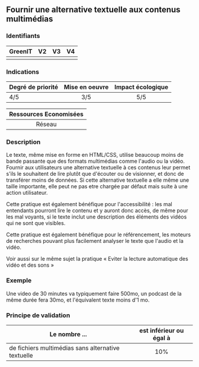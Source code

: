 ## Fournir une alternative textuelle aux contenus multimédias

### Identifiants

| GreenIT |  V2  |  V3  |  V4  |
|:-------:|:----:|:----:|:----:|
|         |      |     |      |

### Indications

| Degré de priorité |      Mise en oeuvre       |  Impact écologique    | 
|-------------------|:-------------------------:|:---------------------:|
|      4/5          |     3/5                   |     5/5               | 


|Ressources Economisées                                      |
|:----------------------------------------------------------:|
| Réseau  |

### Description

Le texte, même mise en forme en HTML/CSS, utilise beaucoup moins de bande passante que des formats multimédias comme l'audio ou la vidéo. 
Fournir aux utilisateurs une alternative textuelle à ces contenus leur permet s'ils le souhaitent de lire plutôt que d'écouter ou de visionner, et donc de transférer moins de données.
Si cette alternative textuelle a elle même une taille importante, elle peut ne pas etre chargée par défaut mais suite à une action utilisateur.

Cette pratique est également bénéfique pour l'accessibilité : les mal entendants pourront lire le contenu et y auront donc accès, de même pour les mal voyants, si le texte inclut une description des éléments des vidéos qui ne sont que visibles.

Cette pratique est également bénéfique pour le référencement, les moteurs de recherches pouvant plus facilement analyser le texte que l'audio et la vidéo.

Voir aussi sur le même sujet la pratique « Eviter la lecture automatique des vidéo et des sons »

### Exemple

Une video de 30 minutes va typiquement faire 500mo, un podcast de la même durée fera 30mo, et l'équivalent texte moins d'1 mo.

### Principe de validation

| Le nombre ...     | est inférieur ou égal à   |  
|-------------------|:-------------------------:|
| de fichiers multimédias sans alternative textuelle  |  10% |
